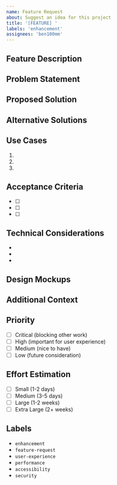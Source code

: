 ```yaml
---
name: Feature Request
about: Suggest an idea for this project
title: '[FEATURE] '
labels: 'enhancement'
assignees: 'ben100mm'
---
```


## Feature Description
<!-- A clear and concise description of the feature you'd like to see implemented -->

## Problem Statement
<!-- Is your feature request related to a problem? Please describe. A clear and concise description of what the problem is -->

## Proposed Solution
<!-- Describe the solution you'd like. A clear and concise description of what you want to happen -->

## Alternative Solutions
<!-- Describe any alternative solutions or features you've considered -->

## Use Cases
<!-- Describe the use cases for this feature -->
1. 
2. 
3. 

## Acceptance Criteria
<!-- Define what "done" looks like for this feature -->
- [ ] 
- [ ] 
- [ ] 

## Technical Considerations
<!-- Any technical considerations or constraints -->
- 
- 
- 

## Design Mockups
<!-- If applicable, add design mockups or wireframes -->

## Additional Context
<!-- Add any other context or screenshots about the feature request here -->

## Priority
<!-- Mark the relevant option with an "x" -->
- [ ] Critical (blocking other work)
- [ ] High (important for user experience)
- [ ] Medium (nice to have)
- [ ] Low (future consideration)

## Effort Estimation
<!-- Mark the relevant option with an "x" -->
- [ ] Small (1-2 days)
- [ ] Medium (3-5 days)
- [ ] Large (1-2 weeks)
- [ ] Extra Large (2+ weeks)

## Labels
<!-- Add relevant labels -->
- `enhancement`
- `feature-request`
- `user-experience`
- `performance`
- `accessibility`
- `security`
